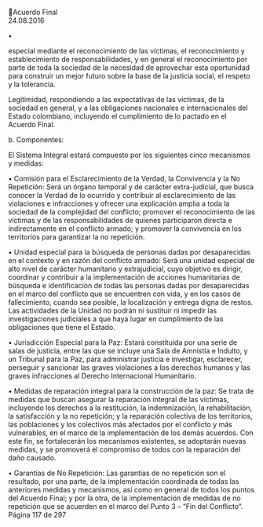Acuerdo Final  
24.08.2016  


•

especial mediante el reconocimiento de las víctimas, el reconocimiento y establecimiento de 
responsabilidades,  y  en  general  el  reconocimiento  por  parte  de  toda  la  sociedad  de  la 
necesidad de aprovechar esta oportunidad para construir un mejor futuro sobre la base de la 
justicia social, el respeto y la tolerancia. 
 
Legitimidad, respondiendo a las expectativas de las víctimas, de la sociedad en general, y a las 
obligaciones nacionales e internacionales del Estado colombiano, incluyendo el cumplimiento 
de lo pactado en el Acuerdo Final. 

 
b. Componentes: 
 
El Sistema Integral estará compuesto por los siguientes cinco mecanismos y medidas: 
 
• Comisión para el Esclarecimiento de la Verdad, la Convivencia y la No Repetición: Será un 
órgano  temporal  y  de  carácter  extra-judicial,  que  busca  conocer  la  Verdad  de  lo  ocurrido  y 
contribuir al esclarecimiento de las violaciones e infracciones y ofrecer una explicación amplia 
a toda la sociedad de la complejidad del conflicto; promover el reconocimiento de las víctimas 
y  de  las  responsabilidades  de  quienes  participaron  directa  e  indirectamente  en  el  conflicto 
armado; y promover la convivencia en los territorios para garantizar la no repetición. 
 
• Unidad especial para la búsqueda de personas dadas por desaparecidas en el contexto y en 
razón del conflicto armado: Será una unidad especial de alto nivel de carácter humanitario y 
extrajudicial, cuyo objetivo es dirigir, coordinar y contribuir a la implementación de acciones 
humanitarias de búsqueda e identificación de todas las personas dadas por desaparecidas en 
el marco del conflicto que se encuentren con vida, y en los casos de fallecimiento, cuando sea 
posible, la localización y entrega digna de restos. Las actividades de la Unidad no podrán ni 
sustituir  ni  impedir  las  investigaciones  judiciales  a  que  haya  lugar  en  cumplimiento  de  las 
obligaciones que tiene el Estado.  
 
• Jurisdicción Especial para la Paz: Estará constituida por una serie de salas de justicia, entre las 
que  se  incluye  una  Sala  de  Amnistía  e  Indulto,  y  un  Tribunal  para  la  Paz,  para  administrar 
justicia  e  investigar,  esclarecer,  perseguir  y  sancionar  las  graves  violaciones  a  los  derechos 
humanos y las graves infracciones al Derecho Internacional Humanitario.  
 
• Medidas  de  reparación  integral  para  la  construcción  de  la  paz:  Se  trata  de  medidas  que 
buscan asegurar la reparación integral de las víctimas, incluyendo los derechos a la restitución, 
la indemnización, la rehabilitación, la satisfacción y la no repetición; y la reparación colectiva 
de  los  territorios,  las  poblaciones  y  los  colectivos  más  afectados  por  el  conflicto  y  más 
vulnerables,  en  el  marco  de  la  implementación  de  los  demás  acuerdos.  Con  este  fin,  se 
fortalecerán  los  mecanismos  existentes,  se  adoptarán  nuevas  medidas,  y  se  promoverá  el 
compromiso de todos con la reparación del daño causado. 
 
• Garantías de No Repetición: Las garantías de no repetición son el resultado, por una parte, de 
la  implementación  coordinada  de  todas  las  anteriores  medidas  y  mecanismos,  así  como  en 
general de todos los puntos del Acuerdo Final; y por la otra, de la implementación de medidas 
de no repetición que se acuerden en el marco del Punto 3 – “Fin del Conflicto”.  
Página 117 de 297 
 

